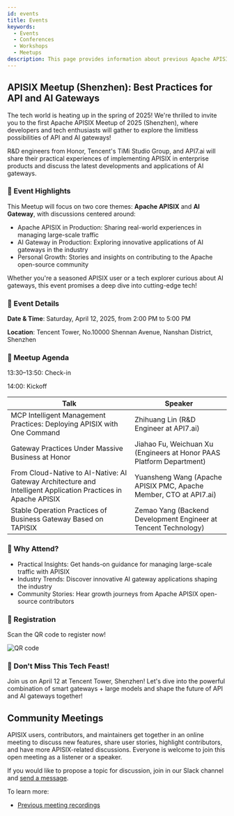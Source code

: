 ```yaml
---
id: events
title: Events
keywords:
  - Events
  - Conferences
  - Workshops
  - Meetups
description: This page provides information about previous Apache APISIX's community events.
---
```

## APISIX Meetup (Shenzhen): Best Practices for API and AI Gateways

The tech world is heating up in the spring of 2025! We're thrilled to invite you to the first Apache APISIX Meetup of 2025 (Shenzhen), where developers and tech enthusiasts will gather to explore the limitless possibilities of API and AI gateways!

R&D engineers from Honor, Tencent's TiMi Studio Group, and API7.ai will share their practical experiences of implementing APISIX in enterprise products and discuss the latest developments and applications of AI gateways.
### 🌟 Event Highlights

This Meetup will focus on two core themes: **Apache APISIX** and **AI Gateway**, with discussions centered around:

- Apache APISIX in Production: Sharing real-world experiences in managing large-scale traffic
- AI Gateway in Production: Exploring innovative applications of AI gateways in the industry
- Personal Growth: Stories and insights on contributing to the Apache open-source community

Whether you're a seasoned APISIX user or a tech explorer curious about AI gateways, this event promises a deep dive into cutting-edge tech!

### 📍 Event Details

**Date & Time**: Saturday, April 12, 2025, from 2:00 PM to 5:00 PM

**Location**: Tencent Tower, No.10000 Shennan Avenue, Nanshan District, Shenzhen

### 📅 Meetup Agenda

13:30–13:50: Check-in

14:00: Kickoff

| Talk                                                                                                           | Speaker                                                              |
| -------------------------------------------------------------------------------------------------------------- | -------------------------------------------------------------------- |
| MCP Intelligent Management Practices: Deploying APISIX with One Command                                        | Zhihuang Lin (R&D Engineer at API7.ai)                               |
| Gateway Practices Under Massive Business at Honor                                                              | Jiahao Fu, Weichuan Xu (Engineers at Honor PAAS Platform Department) |
| From Cloud-Native to AI-Native: AI Gateway Architecture and Intelligent Application Practices in Apache APISIX | Yuansheng Wang (Apache APISIX PMC, Apache Member, CTO at API7.ai)    |
| Stable Operation Practices of Business Gateway Based on TAPISIX                                                | Zemao Yang (Backend Development Engineer at Tencent Technology)      |

### 🎁 Why Attend?

- Practical Insights: Get hands-on guidance for managing large-scale traffic with APISIX
- Industry Trends: Discover innovative AI gateway applications shaping the industry
- Community Stories: Hear growth journeys from Apache APISIX open-source contributors

### 📩 Registration

Scan the QR code to register now!

![QR code](https://static.api7.ai/uploads/2025/04/07/64QXPMU2_registration-code.webp)

### 🚀 Don't Miss This Tech Feast!

Join us on April 12 at Tencent Tower, Shenzhen! Let's dive into the powerful combination of smart gateways + large models and shape the future of API and AI gateways together!

## Community Meetings

APISIX users, contributors, and maintainers get together in an online meeting to discuss new features, share user stories, highlight contributors, and have more APISIX-related discussions. Everyone is welcome to join this open meeting as a listener or a speaker.

If you would like to propose a topic for discussion, join in our Slack channel and [send a message](https://apisix.apache.org/docs/general/join/#join-the-slack-channel).

To learn more:

- [Previous meeting recordings](https://youtube.com/playlist?list=PLAoKZlos1sznjgFQsm31QAWeJmv8_w7SP)
